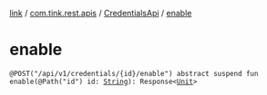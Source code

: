[link](../../index.md) / [com.tink.rest.apis](../index.md) / [CredentialsApi](index.md) / [enable](./enable.md)

# enable

`@POST("/api/v1/credentials/{id}/enable") abstract suspend fun enable(@Path("id") id: `[`String`](https://kotlinlang.org/api/latest/jvm/stdlib/kotlin/-string/index.html)`): Response<`[`Unit`](https://kotlinlang.org/api/latest/jvm/stdlib/kotlin/-unit/index.html)`>`